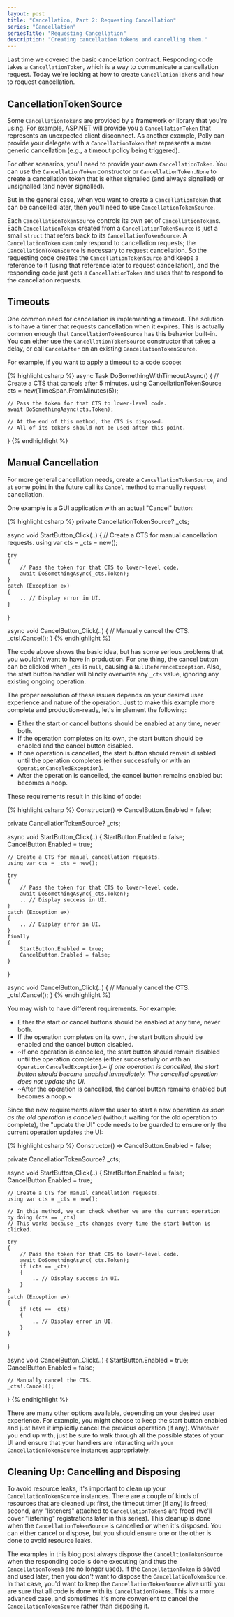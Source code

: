 ```yaml
---
layout: post
title: "Cancellation, Part 2: Requesting Cancellation"
series: "Cancellation"
seriesTitle: "Requesting Cancellation"
description: "Creating cancellation tokens and cancelling them."
---
```


Last time we covered the basic cancellation contract. Responding code takes a `CancellationToken`, which is a way to communicate a cancellation request. Today we're looking at how to create `CancellationToken`s and how to request cancellation.

## CancellationTokenSource

Some `CancellationToken`s are provided by a framework or library that you're using. For example, ASP.NET will provide you a `CancellationToken` that represents an unexpected client disconnect. As another example, Polly can provide your delegate with a `CancellationToken` that represents a more generic cancellation (e.g., a timeout policy being triggered).

For other scenarios, you'll need to provide your own `CancellationToken`. You can use the `CancellationToken` constructor or `CancellationToken.None` to create a cancellation token that is either signalled (and always signalled) or unsignalled (and never signalled).

But in the general case, when you want to create a `CancellationToken` that can be cancelled later, then you'll need to use `CancellationTokenSource`.

Each `CancellationTokenSource` controls its own set of `CancellationToken`s. Each `CancellationToken` created from a `CancellationTokenSource` is just a small `struct` that refers back to its `CancellationTokenSource`. A `CancellationToken` can only respond to cancellation requests; the `CancellationTokenSource` is necessary to request cancellation. So the requesting code creates the `CancellationTokenSource` and keeps a reference to it (using that reference later to request cancellation), and the responding code just gets a `CancellationToken` and uses that to respond to the cancellation requests.

## Timeouts

One common need for cancellation is implementing a timeout. The solution is to have a timer that requests cancellation when it expires. This is actually common enough that `CancellationTokenSource` has this behavior built-in. You can either use the `CancellationTokenSource` constructor that takes a delay, or call `CancelAfter` on an existing `CancellationTokenSource`.

For example, if you want to apply a timeout to a code scope:

{% highlight csharp %}
async Task DoSomethingWithTimeoutAsync()
{
    // Create a CTS that cancels after 5 minutes.
    using CancellationTokenSource cts = new(TimeSpan.FromMinutes(5));

    // Pass the token for that CTS to lower-level code.
    await DoSomethingAsync(cts.Token);

    // At the end of this method, the CTS is disposed.
    // All of its tokens should not be used after this point.
}
{% endhighlight %}

## Manual Cancellation

For more general cancellation needs, create a `CancellationTokenSource`, and at some point in the future call its `Cancel` method to manually request cancellation.

One example is a GUI application with an actual "Cancel" button:

{% highlight csharp %}
private CancellationTokenSource? _cts;

async void StartButton_Click(..)
{
    // Create a CTS for manual cancellation requests.
    using var cts = _cts = new();

    try
    {
        // Pass the token for that CTS to lower-level code.
        await DoSomethingAsync(_cts.Token);
    }
    catch (Exception ex)
    {
        .. // Display error in UI.
    }
}

async void CancelButton_Click(..)
{
    // Manually cancel the CTS.
    _cts!.Cancel();
}
{% endhighlight %}

The code above shows the basic idea, but has some serious problems that you wouldn't want to have in production. For one thing, the cancel button can be clicked when `_cts` is `null`, causing a `NullReferenceException`. Also, the start button handler will blindly overwrite any `_cts` value, ignoring any existing ongoing operation.

The proper resolution of these issues depends on your desired user experience and nature of the operation. Just to make this example more complete and production-ready, let's implement the following:

- Either the start or cancel buttons should be enabled at any time, never both.
- If the operation completes on its own, the start button should be enabled and the cancel button disabled.
- If one operation is cancelled, the start button should remain disabled until the operation completes (either successfully or with an `OperationCanceledException`).
- After the operation is cancelled, the cancel button remains enabled but becomes a noop.

These requirements result in this kind of code:

{% highlight csharp %}
Constructor() => CancelButton.Enabled = false;

private CancellationTokenSource? _cts;

async void StartButton_Click(..)
{
    StartButton.Enabled = false;
    CancelButton.Enabled = true;

    // Create a CTS for manual cancellation requests.
    using var cts = _cts = new();

    try
    {
        // Pass the token for that CTS to lower-level code.
        await DoSomethingAsync(_cts.Token);
        .. // Display success in UI.
    }
    catch (Exception ex)
    {
        .. // Display error in UI.
    }
    finally
    {
        StartButton.Enabled = true;
        CancelButton.Enabled = false;
    }
}

async void CancelButton_Click(..)
{
    // Manually cancel the CTS.
    _cts!.Cancel();
}
{% endhighlight %}

You may wish to have different requirements. For example:

- Either the start or cancel buttons should be enabled at any time, never both.
- If the operation completes on its own, the start button should be enabled and the cancel button disabled.
- ~If one operation is cancelled, the start button should remain disabled until the operation completes (either successfully or with an `OperationCanceledException`).~ *If one operation is cancelled, the start button should become enabled immediately. The cancelled operation does not update the UI.*
- ~After the operation is cancelled, the cancel button remains enabled but becomes a noop.~

Since the new requirements allow the user to start a new operation *as soon as the old operation is cancelled* (without waiting for the old operation to complete), the "update the UI" code needs to be guarded to ensure only the current operation updates the UI:

{% highlight csharp %}
Constructor() => CancelButton.Enabled = false;

private CancellationTokenSource? _cts;

async void StartButton_Click(..)
{
    StartButton.Enabled = false;
    CancelButton.Enabled = true;

    // Create a CTS for manual cancellation requests.
    using var cts = _cts = new();

    // In this method, we can check whether we are the current operation by doing (cts == _cts)
    // This works because _cts changes every time the start button is clicked.

    try
    {
        // Pass the token for that CTS to lower-level code.
        await DoSomethingAsync(_cts.Token);
        if (cts == _cts)
        {
            .. // Display success in UI.
        }
    }
    catch (Exception ex)
    {
        if (cts == _cts)
        {
            .. // Display error in UI.
        }
    }
}

async void CancelButton_Click(..)
{
    StartButton.Enabled = true;
    CancelButton.Enabled = false;

    // Manually cancel the CTS.
    _cts!.Cancel();
}
{% endhighlight %}

There are many other options available, depending on your desired user experience. For example, you might choose to keep the start button enabled and just have it implicitly cancel the previous operation (if any). Whatever you end up with, just be sure to walk through all the possible states of your UI and ensure that your handlers are interacting with your `CancellationTokenSource` instances appropriately.

## Cleaning Up: Cancelling and Disposing

To avoid resource leaks, it's important to clean up your `CancellationTokenSource` instances. There are a couple of kinds of resources that are cleaned up: first, the timeout timer (if any) is freed; second, any "listeners" attached to `CancellationToken`s are freed (we'll cover "listening" registrations later in this series). This cleanup is done when the `CancellationTokenSource` is cancelled *or* when it's disposed. You can either cancel or dispose, but you should ensure one or the other is done to avoid resource leaks.

The examples in this blog post always dispose the `CancelltionTokenSource` when the responding code is done executing (and thus the `CancellationToken`s are no longer used). If the `CancellationToken` is saved and used later, then you *don't* want to dispose the `CancellationTokenSource`. In that case, you'd want to keep the `CancellationTokenSource` alive until you are sure that all code is done with its `CancellationToken`s. This is a more advanced case, and sometimes it's more convenient to cancel the `CancellationTokenSource` rather than disposing it.
